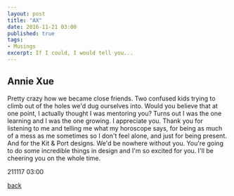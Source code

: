```yaml
---
layout: post
title: "AX"
date: 2016-11-21 03:00
published: true
tags:
- Musings
excerpt: If I could, I would tell you...
---
```


## [](#header-2)Annie Xue

Pretty crazy how we became close friends. Two confused kids trying to climb out of the holes we'd dug ourselves into. Would you believe that at one point, I actually thought I was mentoring you? Turns out I was the one learning and I was the one growing. I appreciate you. Thank you for listening to me and telling me what my horoscope says, for being as much of a mess as me sometimes so I don't feel alone, and just for being present. And for the Kit & Port designs. We'd be nowhere without you. You're going to do some incredible things in design and I'm so excited for you. I'll be cheering you on the whole time.

211117 03:00

[back](/index)
